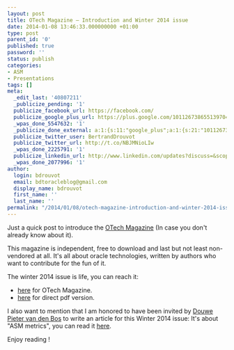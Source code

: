 ```yaml
---
layout: post
title: OTech Magazine – Introduction and Winter 2014 issue
date: 2014-01-08 13:46:33.000000000 +01:00
type: post
parent_id: '0'
published: true
password: ''
status: publish
categories:
- ASM
- Presentations
tags: []
meta:
  _edit_last: '40807211'
  _publicize_pending: '1'
  publicize_facebook_url: https://facebook.com/
  publicize_google_plus_url: https://plus.google.com/101126738655139704850/posts/d4iTScDLLVr
  _wpas_done_5547632: '1'
  _publicize_done_external: a:1:{s:11:"google_plus";a:1:{s:21:"101126738655139704850";b:1;}}
  publicize_twitter_user: BertrandDrouvot
  publicize_twitter_url: http://t.co/NBJMNioLIw
  _wpas_done_2225791: '1'
  publicize_linkedin_url: http://www.linkedin.com/updates?discuss=&scope=16310177&stype=M&topic=5826665026765107200&type=U&a=jTk9
  _wpas_done_2077996: '1'
author:
  login: bdrouvot
  email: bdtoracleblog@gmail.com
  display_name: bdrouvot
  first_name: ''
  last_name: ''
permalink: "/2014/01/08/otech-magazine-introduction-and-winter-2014-issue/"
---
```

Just a quick post to introduce the&nbsp;[OTech Magazine](http://www.otechmag.com/ "OTech Magazine HomePage")&nbsp;(In case you don't already know about it).

This magazine is independent, free to download and last but not least non-vendored at all. It's all about oracle technologies, written by&nbsp;authors who want to contribute for the fun of it.

The winter 2014 issue is life, you can reach it:

- [here](http://www.otechmag.com/2014/otech-magazine-winter-2014/ "OTech Magazine Winter 2014 issue")&nbsp;for OTech Magazine.
- [here](http://www.otechmag.com/magazine/2014/winter/OTech%20Magazine%20-%20Winter%202014.pdf "PDF Version of OTech Magazine Winter 2014 issue")&nbsp;for direct pdf version.

I also want to mention that I am honored to have been invited by&nbsp;[Douwe Pieter van den Bos](http://nl.linkedin.com/in/douwepietervandenbos "Douwe's LinkedIn Profile")&nbsp;to write an article for this Winter 2014 issue:&nbsp;It's about "ASM metrics", you can read it [here](http://www.otechmag.com/magazine/2014/winter/OTech%20Magazine%20-%20Winter%202014.pdf#page=114).

Enjoy reading !

&nbsp;

&nbsp;

&nbsp;

### 
